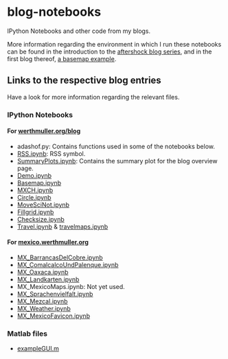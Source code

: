 # blog-notebooks

IPython Notebooks and other code from my blogs.

More information regarding the environment in which I run these notebooks can
be found in the introduction to the
[aftershock blog series](https://werthmuller.org/blog/2014/aftershock), and
in the first blog thereof,
[a basemap example](https://werthmuller.org/blog/2014/basemap).

## Links to the respective blog entries
Have a look for more information regarding the relevant files.

### IPython Notebooks

#### For [werthmuller.org/blog](https://werthmuller.org/blog)

- adashof.py: Contains functions used in some of the notebooks below.
- [RSS.ipynb](https://werthmuller.org/blog): RSS symbol.
- [SummaryPlots.ipynb](https://werthmuller.org/blog): Contains the summary plot for the blog overview page.
- [Demo.ipynb](https://werthmuller.org/blog/2014/how-built)
- [Basemap.ipynb](https://werthmuller.org/blog/2014/basemap)
- [MXCH.ipynb](https://werthmuller.org/blog/2014/basemap)
- [Circle.ipynb](https://werthmuller.org/blog/2014/circle)
- [MoveSciNot.ipynb](https://werthmuller.org/blog/2014/move-scientific-notation)
- [Fillgrid.ipynb](https://werthmuller.org/blog/2014/fillgrid)
- [Checksize.ipynb](https://werthmuller.org/blog/2014/checksize)
- [Travel.ipynb](https://werthmuller.org/blog/2015/travelmap) & [travelmaps.ipynb](https://werthmuller.org/blog/2015/travelmap)

#### For [mexico.werthmuller.org](https://mexico.werthmuller.org)
- [MX_BarrancasDelCobre.ipynb](https://mexico.werthmuller.org/besucherreisen/barrancasdelcobre)
- [MX_ComalcalcoUndPalenque.ipynb](https://mexico.werthmuller.org/besucherreisen/comalcalcoundpalenque)
- [MX_Oaxaca.ipynb](https://mexico.werthmuller.org/besucherreisen/oaxaca)
- [MX_Landkarten.ipynb](https://mexico.werthmuller.org/landleute/landkarte)
- MX_MexicoMaps.ipynb: Not yet used.
- [MX_Sprachenvielfalt.ipynb](https://mexico.werthmuller.org/kulturgeschichte/sprachenvielfalt)
- [MX_Mezcal.ipynb](https://mexico.werthmuller.org/pflanzengerichte/mezcal)
- [MX_Weather.ipynb](https://mexico.werthmuller.org/landleute/wetter)
- [MX_MexicoFavicon.ipynb](https://mexico.werthmuller.org)

### Matlab files

- [exampleGUI.m](https://werthmuller.org/blog/2014/matlab-gui-example)

